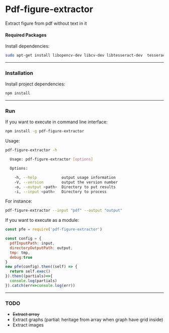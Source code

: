 # Pdf-figure-extractor

Extract figure from pdf without text in it

#### Required Packages
Install dependencies:
``` bash
sudo apt-get install libopencv-dev libcv-dev libtesseract-dev  tesseract-ocr
```

***

### Installation

Install project dependencies:
``` bash
npm install
```

***

### Run

If you want to execute in command line interface:

``` bash
npm install -g pdf-figure-extractor
```
Usage:
``` bash
pdf-figure-extractor -h            

  Usage: pdf-figure-extractor [options]

  Options:

    -h, --help           output usage information
    -V, --version        output the version number
    -o, --output <path>  Directory to put results
    -i, --input <path>   Directory to process

```

For instance:

``` bash
pdf-figure-extractor --input "pdf" --output "output"
```

If you want to execute as a module:

``` javascript
const pfe = require('pdf-figure-extractor')

const config = {
  pdfInputPath: input,
  directoryOutputPath: output,
  tmp: tmp,
  debug:true
}
new pfe(config).then((self) => {
  return self.exec()
}).then((partials)=>{
  console.log(partials)
}).catch(err=>console.log(err))

```

***

### TODO

- ~~Extract array~~
- Extract graphs (partial: heritage from array when graph have grid inside)
- Extract images
